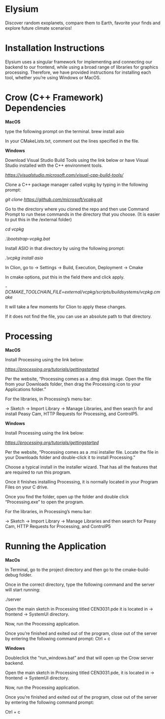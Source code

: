 # Elysium
Discover random exoplanets, compare them to Earth, favorite your finds and explore future climate scenarios!
# Installation Instructions
Elysium uses a singular framework for implementing and connecting our backend to our frontend, while using a broad range of libraries for graphics processing. Therefore, we have provided instructions for installing each tool, whether you’re using Windows or MacOS.

# Crow (C++ Framework) Dependencies

**MacOS**

type the following prompt on the terminal.
brew install asio

In your CMakeLists.txt, comment out the lines specified in the file.

**Windows**

Download Visual Studio Build Tools using the link below or have Visual Studio installed with the C++ environment tools.

_https://visualstudio.microsoft.com/visual-cpp-build-tools/_

Clone a C++ package manager called vcpkg by typing in the following prompt:

_git clone https://github.com/microsoft/vcpkg.git_

Go to the directory where you cloned the repo and then use Command Prompt to run these commands in the directory that you choose. (It is easier to put this in the /external folder)

_cd vcpkg_

_.\bootstrap-vcpkg.bat_

Install ASIO in that directory by using the following prompt:

_.\vcpkg install asio_

In Clion, go to → Settings → Build, Execution, Deployment → Cmake

In cmake options, put this in the field there and click apply.

_-DCMAKE_TOOLCHAIN_FILE=external/vcpkg/scripts/buildsystems/vcpkg.cmake_

It will take a few moments for Clion to apply these changes.

If it does not find the file, you can use an absolute path to that directory.

# Processing

**MacOS**

Install Processing using the link below:

_https://processing.org/tutorials/gettingstarted_

Per the website, “Processing comes as a .dmg disk image. Open the file from your Downloads folder, then drag the Processing icon to your Applications folder.”

For the libraries, in Processing’s menu bar:

→ Sketch → Import Library → Manage Libraries, and then search for and install Peasy Cam, HTTP Requests for Processing, and ControlP5.

**Windows**

Install Processing using the link below:

_https://processing.org/tutorials/gettingstarted_

Per the website, “Processing comes as a .msi installer file. Locate the file in your Downloads folder and double-click it to install Processing.”

Choose a typical install in the installer wizard. That has all the features that are required to run this program.

Once it finishes installing Processing, it is normally located in your Program Files on your C drive.

Once you find the folder, open up the folder and double click “Processing.exe” to open the program.

For the libraries, in Processing’s menu bar:

→ Sketch → Import Library → Manage Libraries and then search for Peasy Cam, HTTP Requests for Processing, and ControlP5

# Running the Application

**MacOs**

In Terminal, go to the project directory and then go to the cmake-build-debug folder.

Once in the correct directory, type the following command and the server will start running:

./server

Open the main sketch in Processing titled CEN3031.pde it is located in → frontend → SystemUI  directory.

Now, run the Processing application.

Once you’re finished and exited out of the program, close out of the server by entering the following command prompt:
Ctrl + c

**__Windows__**

Doubleclick the “run_windows.bat” and that will open up the Crow server backend.

Open the main sketch in Processing titled CEN3031.pde, it is located in → frontend → SystemUI  directory.

Now, run the Processing application.

Once you’re finished and exited out of the program, close out of the server by entering the following command prompt:

Ctrl + c 



